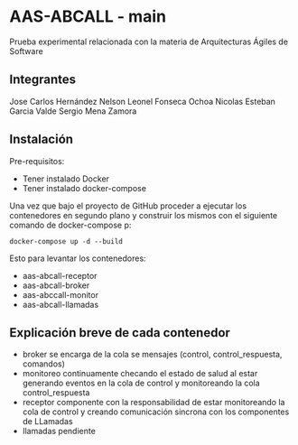 # AAS-ABCALL - main

Prueba experimental relacionada con la materia de Arquitecturas Ágiles de Software

## Integrantes
Jose Carlos Hernández
Nelson Leonel Fonseca Ochoa
Nicolas Esteban Garcia Valde
Sergio Mena Zamora

## Instalación

Pre-requisitos:
* Tener instalado Docker
* Tener instalado docker-compose


Una vez que bajo el proyecto de GitHub proceder a ejecutar los contenedores en segundo plano y construir los mismos con el siguiente comando de docker-compose p:

```
docker-compose up -d --build
```

Esto para levantar los contenedores:
* aas-abcall-receptor
* aas-abcall-broker
* aas-abccall-monitor
* aas-abcall-llamadas

## Explicación breve de cada contenedor

* broker se encarga de la cola se mensajes (control, control_respuesta, comandos)
* monitoreo continuamente checando el estado de salud al estar generando eventos en la cola de control y monitoreando la cola control_respuesta
* receptor componente con la responsabilidad de estar monitoreando la cola de control y creando comunicación sincrona con los componentes de LLamadas
* llamadas pendiente


